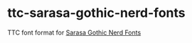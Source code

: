 # ttc-sarasa-gothic-nerd-fonts

TTC font format for [Sarasa Gothic Nerd Fonts](https://github.com/jonz94/Sarasa-Gothic-Nerd-Fonts)
